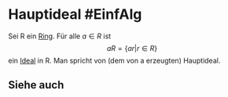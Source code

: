 # Hauptideal #EinfAlg
Sei R ein [Ring](Einf.%20Alg/Definition/Ring.md). Für alle $a\in R$ ist $$aR=\{ar|r\in R\}$$ ein [Ideal](Ideal.md) in R. Man spricht von (dem von a erzeugten) Hauptideal.
## Siehe auch